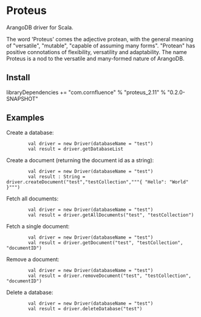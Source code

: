 # Proteus

ArangoDB driver for Scala.

The word 'Proteus' comes the adjective protean, with the general meaning of "versatile", "mutable", "capable of assuming many forms". "Protean" has positive connotations of flexibility, versatility and adaptability. 
The name Proteus is a nod to the versatile and many-formed nature of ArangoDB.

## Install

libraryDependencies += "com.cornfluence" % "proteus_2.11" % "0.2.0-SNAPSHOT"


## Examples

Create a database:

            val driver = new Driver(databaseName = "test")
            val result = driver.getDatabaseList
            
Create a document (returning the document id as a string):
            
            val driver = new Driver(databaseName = "test")
            val result : String = driver.createDocument("test","testCollection","""{ "Hello": "World" }""")
            
Fetch all documents:

            val driver = new Driver(databaseName = "test")
            val result = driver.getAllDocuments("test", "testCollection")
            
Fetch a single document:

            val driver = new Driver(databaseName = "test")
            val result = driver.getDocument("test", "testCollection", "documentID")
            
Remove a document:

            val driver = new Driver(databaseName = "test")
            val result = driver.removeDocument("test", "testCollection", "documentID")
            
Delete a database:

            val driver = new Driver(databaseName = "test")
            val result = driver.deleteDatabase("test")